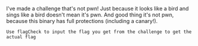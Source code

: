 I've made a challenge that's not pwn! Just because it looks like a bird and sings like a bird doesn't mean it's pwn. And good thing it's not pwn, because this binary has full protections (including a canary!).

`Use flagCheck to input the flag you get from the challenge to get the actual flag`